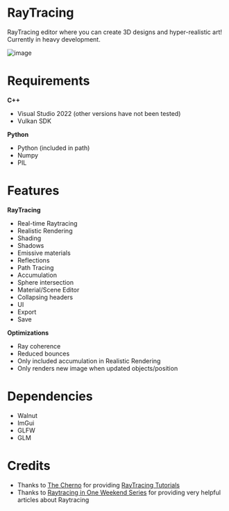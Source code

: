 # RayTracing

RayTracing editor where you can create 3D designs and hyper-realistic art! Currently in heavy development.

![image](https://github.com/Programmer-RZ/RayTracing/assets/123858154/7793102c-4f5d-411e-aa0e-4fe740a48ec3)


# Requirements
**C++**
- Visual Studio 2022 (other versions have not been tested)
- Vulkan SDK

**Python**
- Python (included in path)
- Numpy
- PIL

# Features
**RayTracing**
- Real-time Raytracing
- Realistic Rendering
- Shading
- Shadows
- Emissive materials
- Reflections
- Path Tracing
- Accumulation
- Sphere intersection
- Material/Scene Editor
- Collapsing headers
- UI
- Export
- Save

**Optimizations**
- Ray coherence
- Reduced bounces
- Only included accumulation in Realistic Rendering
- Only renders new image when updated objects/position

# Dependencies
- Walnut
- ImGui
- GLFW
- GLM

# Credits
- Thanks to [The Cherno](https://www.youtube.com/@TheCherno) for providing [RayTracing Tutorials](https://www.youtube.com/watch?v=gfW1Fhd9u9Q&list=PLlrATfBNZ98edc5GshdBtREv5asFW3yXl)
- Thanks to [Raytracing in One Weekend Series](https://raytracing.github.io/) for providing very helpful articles about Raytracing
